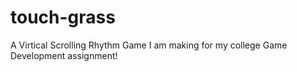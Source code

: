 # touch-grass
A Virtical Scrolling Rhythm Game I am making for my college Game Development assignment!

